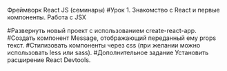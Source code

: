 Фреймворк React JS (семинары)
#Урок 1. Знакомство с React и первые компоненты. Работа с JSX

#Развернуть новый проект с использованием create-react-app. #Создать компонент Message, отображающий переданный ему props текст. #Стилизовать компоненты через css (при желании можно использовать less или sass). #Дополнительное задание Установить расширение React Devtools.